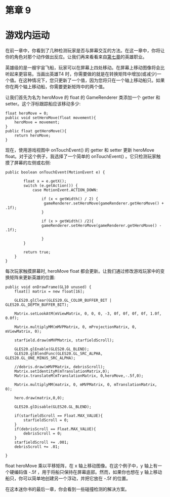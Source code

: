 # 第章 9

# 游戏内运动

在前一章中，你看到了几种检测玩家是否与屏幕交互的方法。在这一章中，你将让你的角色对那个动作做出反应。让我们再来看看来自[第七章](07.html)的英雄职业。

英雄级的是一艘宇宙飞船，玩家可以在屏幕上四处移动。在屏幕上移动图像将会比听起来更容易。当画出英雄T4 时，你需要做的就是在转换矩阵中增加(或减少)一个值。在这种情况下，您只更新了一个值，因为您将只在一个轴上移动船只。如果你在两个轴上移动船，你需要更新矩阵中的两个值。

让我们首先为名为 heroMove 的 float 的 GameRenderer 类添加一个 getter 和 setter。这个浮标跟踪船应该移动多少:

```
float heroMove = 0;
public void setHeroMove(float movement){
    heroMove = movement;
}
public float getHeroMove(){
    return heroMove;
}
```

现在，使用游戏视图中 onTouchEvent() 的 getter 和 setter 更新 heroMove float。对于这个例子，我选择了一个简单的 onTouchEvent() 。它只检测玩家触摸了屏幕的左侧或右侧:

```
public boolean onTouchEvent(MotionEvent e) {

        float x = e.getX();
        switch (e.getAction()) {
            case MotionEvent.ACTION_DOWN:

                if (x < getWidth() / 2) {
                 gameRenderer.setHeroMove(gameRenderer.getHeroMove() + .1f);
                }

                if (x > getWidth() /2){
                gameRenderer.setHeroMove(gameRenderer.getHeroMove() - .1f);

                }
        }

        return true;
    }
}
```

每次玩家触摸屏幕时, heroMove float 都会更新。让我们通过修改游戏玩家中的变换矩阵来更新英雄的位置:

```
public void onDrawFrame(GL10 unused) {
    float[] matrix = new float[16];

    GLES20.glClear(GLES20.GL_COLOR_BUFFER_BIT | GLES20.GL_DEPTH_BUFFER_BIT);

    Matrix.setLookAtM(mViewMatrix, 0, 0, 0, -3, 0f, 0f, 0f, 0f, 1.0f, 0.0f);

    Matrix.multiplyMM(mMVPMatrix, 0, mProjectionMatrix, 0, mViewMatrix, 0);

    starfield.draw(mMVPMatrix, starfieldScroll);

    GLES20.glEnable(GLES20.GL_BLEND);
    GLES20.glBlendFunc(GLES20.GL_SRC_ALPHA, GLES20.GL_ONE_MINUS_SRC_ALPHA);

    //debris.draw(mMVPMatrix, debrisScroll);
    Matrix.setIdentityM(mTranslationMatrix,0);
    Matrix.translateM(mTranslationMatrix, 0,heroMove,-.5f,0);

    Matrix.multiplyMM(matrix, 0, mMVPMatrix, 0, mTranslationMatrix, 0);

    hero.draw(matrix,0,0);

    GLES20.glDisable(GLES20.GL_BLEND);

    if(starfieldScroll == Float.MAX_VALUE){
        starfieldScroll = 0;
    }
    if(debrisScroll == Float.MAX_VALUE){
        debrisScroll = 0;
    }
    starfieldScroll += .001;
    debrisScroll += .01;

}
```

float heroMove 乘以平移矩阵，在 x 轴上移动图像。在这个例子中，y 轴上有一个硬编码值 -.5f ，用于将船只保持在屏幕底部。然而，如果你也想在 y 轴上移动船只，你可以简单地创建另一个浮动，并把它放在 -.5f 的位置。

在这本迷你书的最后一章，你会看到一些碰撞检测的解决方案。